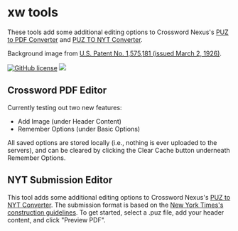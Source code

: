 # xw tools

These tools add some additional editing options to Crossword Nexus's [PUZ to PDF Converter](https://crosswordnexus.com/apps/puz-to-pdf/) and [PUZ TO NYT Converter](https://crosswordnexus.com/apps/puz-to-nyt/).  

Background image from [U.S. Patent No. 1,575,181 (issued March 2, 1926)](https://patents.google.com/patent/US1575181).

[![GitHub license](https://img.shields.io/github/license/njyoon/njyoon.github.io.svg?style=flat-square)](https://github.com/njyoon/njyoon.github.io/blob/master/LICENSE)
[![](https://img.shields.io/badge/updates-sporadic%20at%20best-yellow)](https://github.com/njyoon/njyoon.github.io)

## Crossword PDF Editor

Currently testing out two new features: 
- Add Image (under Header Content)
- Remember Options (under Basic Options)

All saved options are stored locally (i.e., nothing is ever uploaded to the servers), and can be cleared by clicking the Clear Cache button underneath Remember Options.

## NYT Submission Editor

This tool adds some additional editing options to Crossword Nexus's [PUZ to NYT Converter](https://crosswordnexus.com/apps/puz-to-pdf/). The submission format is based on the [New York Times's construction guidelines](https://www.nytimes.com/puzzles/submissions/crossword). To get started, select a .puz file, add your header content, and click "Preview PDF".
